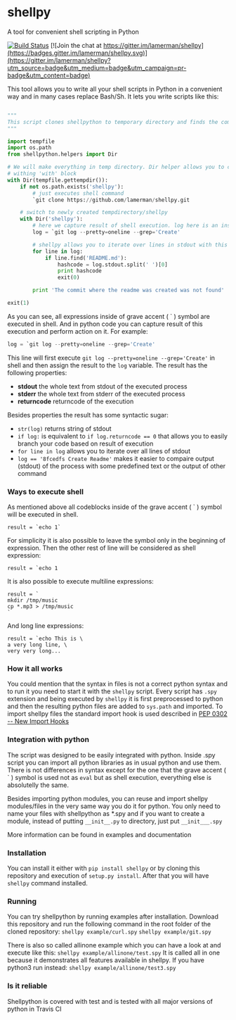 # shellpy
A tool for convenient shell scripting in Python

[![Build Status](https://travis-ci.org/lamerman/shellpy.svg?branch=master)](https://travis-ci.org/lamerman/shellpy)
[![Join the chat at https://gitter.im/lamerman/shellpy](https://badges.gitter.im/lamerman/shellpy.svg)](https://gitter.im/lamerman/shellpy?utm_source=badge&utm_medium=badge&utm_campaign=pr-badge&utm_content=badge)

This tool allows you to write all your shell scripts in Python in a convenient way and in many cases replace Bash/Sh. It lets you write scripts like this:
```python

"""
This script clones shellpython to temporary directory and finds the commit hash where README was created
"""

import tempfile
import os.path
from shellpython.helpers import Dir

# We will make everything in temp directory. Dir helper allows you to change current directory
# withing 'with' block
with Dir(tempfile.gettempdir()):
    if not os.path.exists('shellpy'):
        # just executes shell command
        `git clone https://github.com/lamerman/shellpy.git

    # switch to newly created tempdirectory/shellpy
    with Dir('shellpy'):
        # here we capture result of shell execution. log here is an instance of Result class
        log = `git log --pretty=oneline --grep='Create'

        # shellpy allows you to iterate over lines in stdout with this syntactic sugar
        for line in log:
            if line.find('README.md'):
                hashcode = log.stdout.split(' ')[0]
                print hashcode
                exit(0)

        print 'The commit where the readme was created was not found'

exit(1)
```

As you can see, all expressions inside of grave accent ( ` ) symbol are executed in shell. And in python code you can capture result of this execution and perform action on it. 
For example:
```python
log = `git log --pretty=oneline --grep='Create'
```
This line will first execute ```git log --pretty=oneline --grep='Create'``` in shell and then assign the result to the ```log``` variable.
The result has the following properties:
- **stdout** the whole text from stdout of the executed process
- **stderr** the whole text from stderr of the executed process
- **returncode** returncode of the execution

Besides properties the result has some syntactic sugar:
- ```str(log)``` returns string of stdout
- ```if log:``` is equivalent to ```if log.returncode == 0``` that allows you to easily branch your code based on result of execution
- ```for line in log``` allows you to iterate over all lines of stdout
- ```log == '8fcedfs Create Readme'``` makes it easier to compaire output (stdout) of the process with some predefined text or the output of other command

### Ways to execute shell

As mentioned above all codeblocks inside of the grave accent ( ` ) symbol will be executed in shell. 

```result = `echo 1` ```

For simplicity it is also possible to leave the symbol only in the beginning of expression. Then the other rest of line will be considered as shell expression:

```result = `echo 1 ```

It is also possible to execute multiline expressions:

```
result = `
mkdir /tmp/music
cp *.mp3 > /tmp/music
`
```

And long line expressions:

```
result = `echo This is \
a very long line, \
very very long...
```

### How it all works

You could mention that the syntax in files is not a correct python syntax and to run it you need to start it with the ```shellpy``` script. Every script has ```.spy``` extension and being executed by ```shellpy``` it is first preprocessed to python and then the resulting python files are added to ```sys.path``` and imported. To import shellpy files the standard import hook is used described in [PEP 0302 -- New Import Hooks](https://www.python.org/dev/peps/pep-0302/)

### Integration with python

The script was designed to be easily integrated with python. Inside .spy script you can import all python libraries as in usual python and use them. There is not differences in syntax except for the one that the grave accent ( \` ) symbol is used not as ```eval``` but as shell execution, everything else is absolutelly the same.

Besides importing python modules, you can reuse and import shellpy modules/files in the very same way you do it for python. You only need to name your files with shellpython as *.spy and if you want to create a module, instead of putting ```__init__.py``` to directory, just put ```__init___.spy```

More information can be found in examples and documentation

### Installation

You can install it either with ```pip install shellpy``` or by cloning this repository and execution of ```setup.py install```. After that you will have ```shellpy``` command installed.

### Running

You can try shellpython by running examples after installation. Download this repository and run the following command in the root folder of the cloned repository:
```shellpy example/curl.spy```
```shellpy example/git.spy```

There is also so called allinone example which you can have a look at and execute like this:
```shellpy example/allinone/test.spy```
It is called all in one because it demonstrates all features available in shellpy. If you have python3 run instead:
```shellpy example/allinone/test3.spy```

### Is it reliable

Shellpython is covered with test and is tested with all major versions of python in Travis CI
